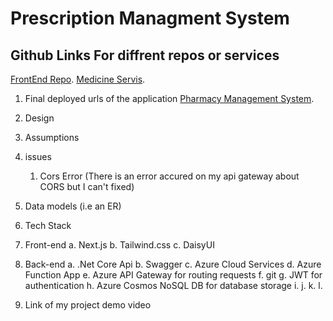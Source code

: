 # Prescription Managment System
##  Github Links For diffrent repos or services
[FrontEnd Repo](https://github.com/krycnylmz/PharmacyManagementFrontEnd).
[Medicine Servis](https://github.com/krycnylmz/MedicineServiceWebApp).

1.  Final deployed urls of the application
[Pharmacy Management System](https://pharmacymanagementclient.azurewebsites.net/).

2. Design

3. Assumptions

4. issues

    1. Cors Error (There is an error accured on my api gateway about CORS but I can't fixed)

5. Data models (i.e an ER)
6. Tech Stack
1. Front-end
a. Next.js
b. Tailwind.css
c. DaisyUI
2. Back-end
a. .Net Core Api
b. Swagger
c. Azure Cloud Services
d. Azure Function App
e. Azure API Gateway for routing requests
f. git
g. JWT for authentication
h. Azure Cosmos NoSQL DB for database storage
i.
j.
k.
l.
7. Link of my project demo video
 
